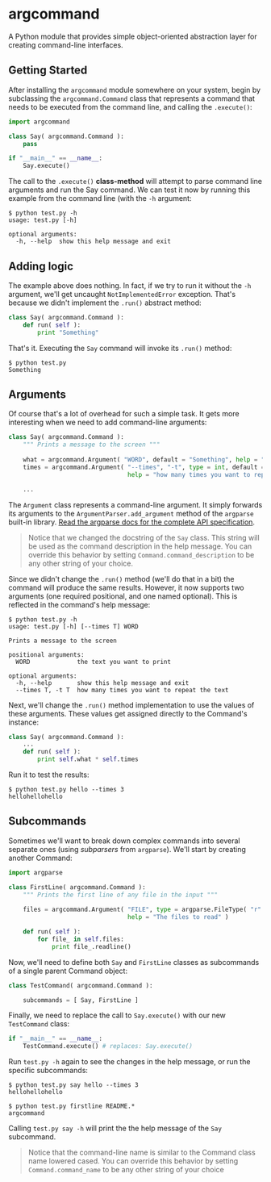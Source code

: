 argcommand
==========

A Python module that provides simple object-oriented abstraction layer for creating command-line interfaces. 

## Getting Started 

After installing the `argcommand` module somewhere on your system, begin by subclassing the `argcommand.Command` class that represents a command that needs to be executed from the command line, and calling the `.execute()`:

```python
import argcommand

class Say( argcommand.Command ):
    pass

if "__main__" == __name__:
    Say.execute()
```

The call to the `.execute()` **class-method** will attempt to parse command line arguments and run the Say command. We can test it now by running this example from the command line (with the `-h` argument:

```
$ python test.py -h
usage: test.py [-h]

optional arguments:
  -h, --help  show this help message and exit
```

## Adding logic

The example above does nothing. In fact, if we try to run it without the `-h` argument, we'll get uncaught `NotImplementedError` exception. That's because we didn't implement the `.run()` abstract method:

```python
class Say( argcommand.Command ):
    def run( self ):
        print "Something"
```

That's it. Executing the `Say` command will invoke its `.run()` method:

```
$ python test.py
Something
```

## Arguments

Of course that's a lot of overhead for such a simple task. It gets more interesting when we need to add command-line arguments:

```python
class Say( argcommand.Command ):
    """ Prints a message to the screen """
    
    what = argcommand.Argument( "WORD", default = "Something", help = "the text you want to print" )
    times = argcommand.Argument( "--times", "-t", type = int, default = 1, metavar = "T", 
                                 help = "how many times you want to repeat the text" )

    ...
```

The `Argument` class represents a command-line argument. It simply forwards its arguments to the `ArgumentParser.add_argument` method of the `argparse` built-in library. <a href="http://docs.python.org/2/library/argparse.html#the-add-argument-method">Read the argparse docs for the complete API specification</a>.

> Notice that we changed the docstring of the `Say` class. This string will be used as the command description in the help message. You can override this behavior by setting `Command.command_description` to be any other string of your choice.

Since we didn't change the `.run()` method (we'll do that in a bit) the command will produce the same results. However, it now supports two arguments (one required positional, and one named optional). This is reflected in the command's help message:

```
$ python test.py -h
usage: test.py [-h] [--times T] WORD

Prints a message to the screen

positional arguments:
  WORD             the text you want to print

optional arguments:
  -h, --help       show this help message and exit
  --times T, -t T  how many times you want to repeat the text
```

Next, we'll change the `.run()` method implementation to use the values of these arguments. These values get assigned directly to the Command's instance:

```python
class Say( argcommand.Command ):
    ...
    def run( self ):
        print self.what * self.times
```

Run it to test the results:

```
$ python test.py hello --times 3
hellohellohello
```

## Subcommands
Sometimes we'll want to break down complex commands into several separate ones (using *subparsers* from `argparse`). We'll start by creating another Command:

```python
import argparse

class FirstLine( argcommand.Command ):
    """ Prints the first line of any file in the input """
    
    files = argcommand.Argument( "FILE", type = argparse.FileType( "r" ), nargs = "+",
                                 help = "The files to read" )

    def run( self ):
        for file_ in self.files:
            print file_.readline()
```

Now, we'll need to define both `Say` and `FirstLine` classes as subcommands of a single parent Command object:

```python
class TestCommand( argcommand.Command ):

    subcommands = [ Say, FirstLine ]
```

Finally, we need to replace the call to `Say.execute()` with our new `TestCommand` class:

```python
if "__main__" == __name__:
    TestCommand.execute() # replaces: Say.execute()
```

Run `test.py -h` again to see the changes in the help message, or run the specific subcommands:

```
$ python test.py say hello --times 3
hellohellohello

$ python test.py firstline README.*
argcommand

```

Calling `test.py say -h` will print the the help message of the `Say` subcommand.

> Notice that the command-line name is similar to the Command class name lowered cased. You can override this behavior by setting `Command.command_name` to be any other string of your choice
